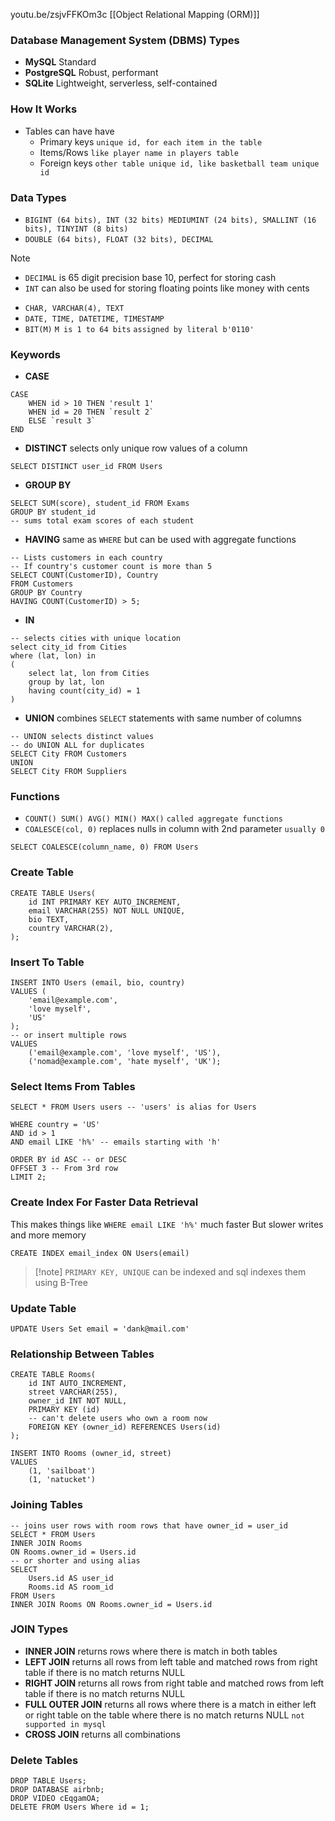 youtu.be/zsjvFFKOm3c 
[[Object Relational Mapping (ORM)]]
### Database Management System (DBMS) Types
- **MySQL** Standard
- **PostgreSQL** Robust, performant 
- **SQLite** Lightweight, serverless, self-contained
### How It Works
- Tables can have have
	- Primary keys `unique id, for each item in the table`
	- Items/Rows `like player name in players table`
	- Foreign keys `other table unique id, like basketball team unique id`
### Data Types
- `BIGINT (64 bits), INT (32 bits) MEDIUMINT (24 bits), SMALLINT (16 bits), TINYINT (8 bits)`
- `DOUBLE (64 bits), FLOAT (32 bits), DECIMAL`
> [!note] 
> - `DECIMAL` is 65 digit precision base 10, perfect for storing cash
> - `INT` can also be used for storing floating points like money with cents
- `CHAR, VARCHAR(4), TEXT`
- `DATE, TIME, DATETIME, TIMESTAMP`
- `BIT(M)` `M is 1 to 64 bits` `assigned by literal b'0110'`
### Keywords
- **CASE**
``` mysql
CASE  
    WHEN id > 10 THEN 'result 1' 
    WHEN id = 20 THEN `result 2`
    ELSE `result 3`
END
```
- **DISTINCT** selects only unique row values of a column
``` mysql
SELECT DISTINCT user_id FROM Users
```
- **GROUP BY**
``` mysql
SELECT SUM(score), student_id FROM Exams
GROUP BY student_id 
-- sums total exam scores of each student
```
- **HAVING** same as `WHERE` but can be used with aggregate functions
``` mysql
-- Lists customers in each country
-- If country's customer count is more than 5
SELECT COUNT(CustomerID), Country  
FROM Customers  
GROUP BY Country
HAVING COUNT(CustomerID) > 5;
```
- **IN**
``` mysql
-- selects cities with unique location
select city_id from Cities
where (lat, lon) in
(
    select lat, lon from Cities
    group by lat, lon
    having count(city_id) = 1
)
```
- **UNION** combines `SELECT` statements with same number of columns
``` mysql
-- UNION selects distinct values
-- do UNION ALL for duplicates
SELECT City FROM Customers  
UNION  
SELECT City FROM Suppliers
```
### Functions
- `COUNT() SUM() AVG() MIN() MAX()` `called aggregate functions`
- `COALESCE(col, 0)` replaces nulls in column with 2nd parameter `usually 0`
``` mysql
SELECT COALESCE(column_name, 0) FROM Users
```
### Create Table
``` mysql
CREATE TABLE Users(
	id INT PRIMARY KEY AUTO_INCREMENT,
	email VARCHAR(255) NOT NULL UNIQUE,
	bio TEXT,
	country VARCHAR(2),
);
```
### Insert To Table
``` mysql
INSERT INTO Users (email, bio, country)
VALUES (
	'email@example.com',
	'love myself',
	'US'
);
-- or insert multiple rows
VALUES 
	('email@example.com', 'love myself', 'US'),
	('nomad@example.com', 'hate myself', 'UK');
```
### Select Items From Tables
``` mysql
SELECT * FROM Users users -- 'users' is alias for Users

WHERE country = 'US'
AND id > 1
AND email LIKE 'h%' -- emails starting with 'h'

ORDER BY id ASC -- or DESC
OFFSET 3 -- From 3rd row 
LIMIT 2;
```
### Create Index For Faster Data Retrieval
This makes things like `WHERE email LIKE 'h%'` much faster
But slower writes and more memory
``` mysql
CREATE INDEX email_index ON Users(email)
```
> [!note] `PRIMARY KEY, UNIQUE` can be indexed and sql indexes them using B-Tree
### Update Table
``` mysql
UPDATE Users Set email = 'dank@mail.com'
```
### Relationship Between Tables
``` mysql
CREATE TABLE Rooms(
	id INT AUTO_INCREMENT,
	street VARCHAR(255),
	owner_id INT NOT NULL,
	PRIMARY KEY (id)
	-- can't delete users who own a room now
	FOREIGN KEY (owner_id) REFERENCES Users(id)
);

INSERT INTO Rooms (owner_id, street)
VALUES
	(1, 'sailboat')
	(1, 'natucket')
```
### Joining Tables
``` mysql
-- joins user rows with room rows that have owner_id = user_id
SELECT * FROM Users
INNER JOIN Rooms
ON Rooms.owner_id = Users.id
-- or shorter and using alias
SELECT
	Users.id AS user_id
	Rooms.id AS room_id
FROM Users
INNER JOIN Rooms ON Rooms.owner_id = Users.id
```
### JOIN Types
- **INNER JOIN** returns rows where there is match in both tables
- **LEFT JOIN** returns all rows from left table and matched rows from right table
  if there is no match returns NULL
- **RIGHT JOIN** returns all rows from right table and matched rows from left table
  if there is no match returns NULL
- **FULL OUTER JOIN** returns all rows where there is a match in either left or right table
  on the table where there is no match returns NULL `not supported in mysql`
- **CROSS JOIN** returns all combinations
### Delete Tables
``` mysql
DROP TABLE Users;
DROP DATABASE airbnb;
DROP VIDEO cEqgamOA;
DELETE FROM Users Where id = 1;
```
